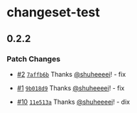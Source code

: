 # changeset-test

## 0.2.2

### Patch Changes

- [#2](https://github.com/shuheeeei/changeset-test/pull/2) [`7affb6b`](https://github.com/shuheeeei/changeset-test/commit/7affb6b8cbe8ec6be7c9b272d085e929e3ae4b03) Thanks [@shuheeeei](https://github.com/shuheeeei)! - fix

- [#1](https://github.com/shuheeeei/changeset-test/pull/1) [`9b018d9`](https://github.com/shuheeeei/changeset-test/commit/9b018d9d330b32f2e9cace45c38254a088b0fca4) Thanks [@shuheeeei](https://github.com/shuheeeei)! - fix

- [#10](https://github.com/shuheeeei/changeset-test/pull/10) [`11e513a`](https://github.com/shuheeeei/changeset-test/commit/11e513a6d0bcf5cf165c54d4db99664ac845fbe0) Thanks [@shuheeeei](https://github.com/shuheeeei)! - dix
